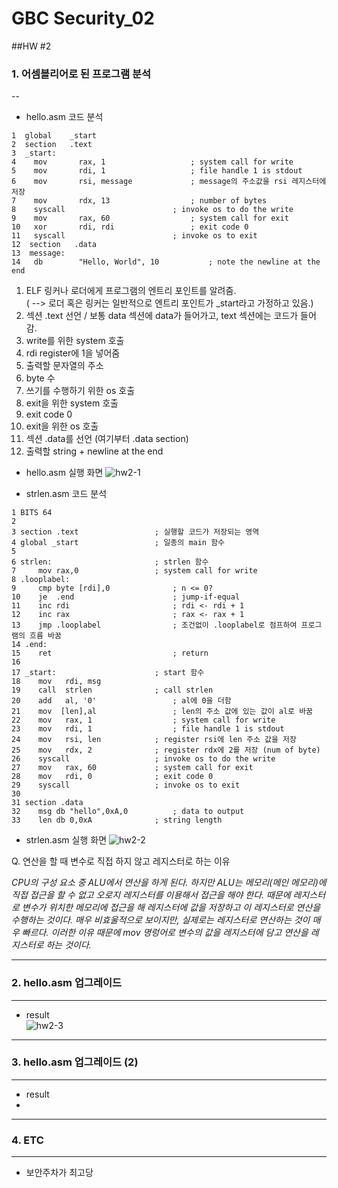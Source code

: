 # GBC Security_02

##HW #2

### 1. 어셈블리어로 된 프로그램 분석
--
 
* hello.asm 코드 분석

  
```
1  global    _start  
2  section   .text
3  _start:
4    mov       rax, 1					; system call for write
5    mov       rdi, 1					; file handle 1 is stdout
6    mov       rsi, message				; message의 주소값을 rsi 레지스터에 저장
7    mov       rdx, 13					; number of bytes
8    syscall						; invoke os to do the write
9    mov       rax, 60					; system call for exit
10   xor       rdi, rdi					; exit code 0 
11   syscall						; invoke os to exit
12  section   .data						
13  message:
14   db        "Hello, World", 10          	; note the newline at the end
```


1) ELF 링커나 로더에게 프로그램의 엔트리 포인트를 알려줌.     
  ( --> 로더 혹은 링커는 일반적으로 엔트리 포인트가 _start라고 가정하고 있음.)  
2) 섹션 .text 선언 / 보통 data 섹션에 data가 들어가고, text 섹션에는 코드가 들어감.  
4) write를 위한 system 호출  
5) rdi register에 1을 넣어줌   
6) 출력할 문자열의 주소  
7) byte 수  
8) 쓰기를 수행하기 위한 os 호출  
9) exit을 위한 system 호출  
10) exit code 0  
11) exit을 위한 os 호출  
12) 섹션 .data를 선언 (여기부터 .data section)  
14) 출력할 string + newline at the end

* hello.asm 실행 화면
 ![hw2-1](https://user-images.githubusercontent.com/47182864/60905438-10203200-a2b0-11e9-89b1-3fb9f943d51f.png)

* strlen.asm 코드 분석
  
```
1 BITS 64
2
3 section .text					; 실행할 코드가 저장되는 영역
4 global _start					; 일종의 main 함수
5 
6 strlen:					    ; strlen 함수
7     mov rax,0					; system call for write                  
8 .looplabel:
9     cmp byte [rdi],0          	; n <= 0?
10    je  .end                  	; jump-if-equal   
11    inc rdi                   	; rdi <- rdi + 1
12    inc rax                   	; rax <- rax + 1
13    jmp .looplabel            	; 조건없이 .looplabel로 점프하여 프로그램의 흐름 바꿈 
14 .end:
15    ret                     	    ; return 
16    
17 _start:						; start 함수
18    mov   rdi, msg              
19    call  strlen				; call strlen
20    add   al, '0'           	    ; al에 0을 더함
21    mov  [len],al             	; len의 주소 값에 있는 값이 al로 바꿈
22    mov   rax, 1              	; system call for write
23    mov   rdi, 1              	; file handle 1 is stdout
24    mov   rsi, len       		; register rsi에 len 주소 값을 저장
25    mov   rdx, 2        		; register rdx에 2를 저장 (num of byte)
26    syscall           		; invoke os to do the write
27    mov   rax, 60    			; system call for exit
28    mov   rdi, 0    			; exit code 0
29    syscall        			; invoke os to exit
30
31 section .data
32    msg db "hello",0xA,0    	    ; data to output   
33    len db 0,0xA         		; string length

```

 * strlen.asm 실행 화면
 ![hw2-2](https://user-images.githubusercontent.com/47182864/60905442-12828c00-a2b0-11e9-8658-1efb4a1115c1.png)



Q. 연산을 할 때 변수로 직접 하지 않고 레지스터로 하는 이유  
>                                                                
_CPU의 구성 요소 중 ALU에서 연산을 하게 된다. 하지만 ALU는 메모리(메인 메모리)에 직접 접근을 할 수 없고 오로지 레지스터를 이용해서 접근을 해야 한다. 때문에 레지스터로 변수가 위치한 메모리에 접근을 해 레지스터에 값을 저장하고 이 레지스터로 연산을 수행하는 것이다. 매우 비효울적으로 보이지만, 실제로는 레지스터로 연산하는 것이 매우 빠르다.  이러한 이유 때문에 mov 명렁어로 변수의 값을 레지스터에 담고 연산을 레지스터로 하는 것이다._

---
### 2. hello.asm 업그레이드
---
* result   
   ![hw2-3](https://user-images.githubusercontent.com/47182864/60905798-bd934580-a2b0-11e9-9678-8eaadad4b4e8.png)

---
### 3. hello.asm 업그레이드 (2)
---
* result 
* 

---
### 4. ETC
---
* 보안주차가 최고당 
